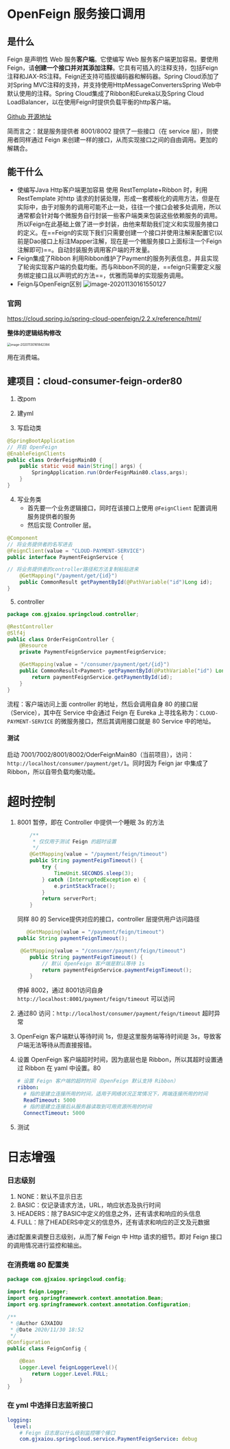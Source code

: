 # OpenFeign 服务接口调用

## 是什么

Feign 是声明性 Web 服务**客户端**。它使编写 Web 服务客户端更加容易。要使用Feign，请**创建一个接口并对其添加注释**。它具有可插入的注释支持，包括Feign注释和JAX-RS注释。Feign还支持可插拔编码器和解码器。Spring Cloud添加了对Spring MVC注释的支持，并支持使用HttpMessageConvertersSpring Web中默认使用的注释。Spring Cloud集成了Ribbon和Eureka以及Spring Cloud LoadBalancer，以在使用Feign时提供负载平衡的http客户端。

[Github 开源地址](https://github.com/spring-cloud/spring-cloud-openfeign)

简而言之：就是服务提供者 8001/8002 提供了一些接口（在 service 层），则使用者同样通过 Feign 来创建一样的接口，从而实现接口之间的自由调用。更加的解耦合。

## 能干什么
* 使编写Java Http客户端更加容易
使用 RestTemplate+Ribbon 时，利用 RestTemplate 对http 请求的封装处理，形成一套模板化的调用方法，但是在实际中，由于对服务的调用可能不止一处，往往一个接口会被多处调用，所以通常都会针对每个微服务自行封装一些客户端类来包装这些依赖服务的调用。所以Feign在此基础上做了进一步封装，由他来帮助我们定义和实现服务接口的定义。在==Feign的实现下我们只需要创建一个接口并使用注解来配置它(以前是Dao接口上标注Mapper注解，现在是一个微服务接口上面标注一个Feign注解即可)==。自动封装服务调用客户端的开发量。
* Feign集成了Ribbon
利用Ribbon维护了Payment的服务列表信息，并且实现了轮询实现客户端的负载均衡。而与Ribbon不同的是，==feign只需要定义服务绑定接口且以声明式的方法==，优雅而简单的实现服务调用。
* Feign与OpenFeign区别
![image-20201130161550127](FrameDay07_OpenFeign.resource/image-20201130161550127.png)

### 官网
https://cloud.spring.io/spring-cloud-openfeign/2.2.x/reference/html/

**整体的逻辑结构修改**

<img src="FrameDay07_OpenFeign.resource/image-20201130161842384.png" alt="image-20201130161842384" style="zoom:50%;" />

用在消费端。

## 建项目：cloud-consumer-feign-order80

1. 改pom

    

2. 建yml

3. 写启动类
```java
@SpringBootApplication
// 开启 OpenFeign
@EnableFeignClients
public class OrderFeignMain80 {
    public static void main(String[] args) {
        SpringApplication.run(OrderFeignMain80.class,args);
    }
}
```
4. 写业务类
    - 首先要一个业务逻辑接口，同时在该接口上使用 `@FeignClient` 配置调用服务提供者的服务
    - 然后实现 Controller 层。
```java
@Component
// 将业务提供者的名写进去
@FeignClient(value = "CLOUD-PAYMENT-SERVICE")
public interface PaymentFeignService {

// 将业务提供者的controller路径和方法复制粘贴进来
    @GetMapping("/payment/get/{id}")
    public CommonResult getPaymentById(@PathVariable("id")Long id);
}
```
5. controller
```java
package com.gjxaiou.springcloud.controller;

@RestController
@Slf4j
public class OrderFeignController {
    @Resource
    private PaymentFeignService paymentFeignService;

    @GetMapping(value = "/consumer/payment/get/{id}")
    public CommonResult<Payment> getPaymentById(@PathVariable("id") Long id) {
        return paymentFeignService.getPaymentById(id);
    }
}
```
流程：客户端访问上面 controller 的地址，然后会调用自身 80 的接口层（Service），其中在 Service 中会通过 Feign 在 Eureka 上寻找名称为：`CLOUD-PAYMENT-SERVICE` 的微服务接口，然后其调用接口就是 80 Service 中的地址。



#### 测试

启动 7001/7002/8001/8002/OderFeignMain80（当前项目），访问：`http://localhost/consumer/payment/get/1`。同时因为 Feign jar 中集成了 Ribbon，所以自带负载均衡功能。





# 超时控制

1. 8001 暂停，即在 Controller 中提供一个睡眠 3s 的方法

    ```java
        /**
         * 仅仅用于测试 Feign 的超时设置
         */
        @GetMapping(value = "/payment/feign/timeout")
        public String paymentFeignTimeout() {
            try {
                TimeUnit.SECONDS.sleep(3);
            } catch (InterruptedException e) {
                e.printStackTrace();
            }
            return serverPort;
        }
    ```

    同样 80 的 Service提供对应的接口，controller 层提供用户访问路径

    ```java
       @GetMapping(value = "/payment/feign/timeout")  	    
    public String paymentFeignTimeout();
    ```

    ```java
     @GetMapping(value = "/consumer/payment/feign/timeout")
        public String paymentFeignTimeout() {
            // 默认 OpenFeign 客户端是默认等待 1s
            return paymentFeignService.paymentFeignTimeout();
        }
    ```

    

    停掉 8002，通过 8001访问自身 `http://localhost:8001/payment/feign/timeout`
    可以访问

2. 通过80 访问：`http://localhost/consumer/payment/feign/timeout`
    超时异常

3. OpenFeign 客户端默认等待时间 1s，但是这里服务端等待时间是 3s，导致客户端无法等待从而直接报错。

4. 设置 OpenFeign 客户端超时时间，因为底层也是 Ribbon，所以其超时设置通过 Ribbon 在 yaml 中设置。80

    ```yaml
    # 设置 Feign 客户端的超时时间（OpenFeign 默认支持 Ribbon）
    ribbon:
      # 指的是建立连接所用的时间，适用于网络状况正常情况下，两端连接所用的时间
      ReadTimeout: 5000
      # 指的是建立连接后从服务器读取到可用资源所用的时间
      ConnectTimeout: 5000
    ```

5. 测试
# 日志增强
### 日志级别
1. NONE：默认不显示日志
2. BASIC：仅记录请求方法，URL，响应状态及执行时间
3. HEADERS：除了BASIC中定义的信息之外，还有请求和响应的头信息
4. FULL：除了HEADERS中定义的信息外，还有请求和响应的正文及元数据

通过配置来调整日志级别，从而了解 Feign 中 Http 请求的细节。即对 Feign 接口的调用情况进行监控和输出。

### 在消费端 80 配置类
```java
package com.gjxaiou.springcloud.config;

import feign.Logger;
import org.springframework.context.annotation.Bean;
import org.springframework.context.annotation.Configuration;

/**
 * @Author GJXAIOU
 * @Date 2020/11/30 18:52
 */
@Configuration
public class FeignConfig {

    @Bean
    Logger.Level feignLoggerLevel(){
        return Logger.Level.FULL;
    }
}
```
### 在 yml 中选择日志监听接口
```yml
logging:
  level:
    # Feign 日志是以什么级别监控哪个接口
    com.gjxaiou.springcloud.service.PaymentFeignService: debug
```

